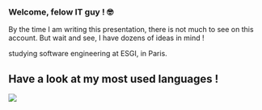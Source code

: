 ### Welcome, felow IT guy ! 🤓

By the time I am writing this presentation, there is not much to see on this account. But wait and see, I have dozens of ideas in mind ! 

studying software engineering at ESGI, in Paris.

## Have a look at my most used languages ! 

<a href="https://wakatime.com"><img src="https://wakatime.com/share/@vagahbond/8c88670b-d89e-49a7-b763-87b17482a2f2.png" /></a>

<!--
**Vagahbond/Vagahbond** is a ✨ _special_ ✨ repository because its `README.md` (this file) appears on your GitHub profile.

Here are some ideas to get you started:

- 🔭 I’m currently working on ...
- 🌱 I’m currently learning ...
- 👯 I’m looking to collaborate on ...
- 🤔 I’m looking for help with ...
- 💬 Ask me about ...
- 📫 How to reach me: ...
- 😄 Pronouns: ...
- ⚡ Fun fact: ...
-->
